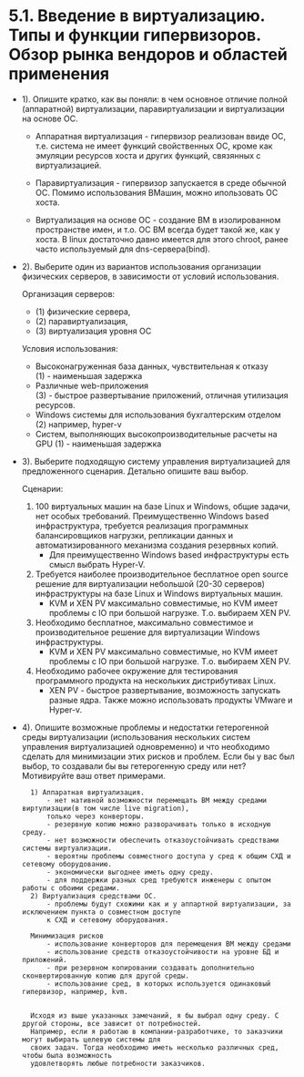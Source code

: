 # 5.1. Введение в виртуализацию. Типы и функции гипервизоров. Обзор рынка вендоров и областей применения
- 1). Опишите кратко, как вы поняли: в чем основное отличие полной (аппаратной) виртуализации, 
	паравиртуализации и виртуализации на основе ОС.
	 
	- Аппаратная виртуализация - гипервизор реализован ввиде ОС, т.е. система не 
	имеет функций свойственных ОС, кроме как эмуляции ресурсов хоста и 
	других функций, связянных с виртуализацией.  

	- Паравиртуализация - гипервизор запускается в среде обычной ОС. Помимо использования ВМашин, 
	можно ипользовать ОС хоста.   

	- Виртуализация на основе ОС - создание ВМ в изолированном пространстве имен, и т.о. ОС ВМ всегда будет
	такой же, как у хоста. В linux достаточно давно имеется для этого chroot, 
	ранее часто используемый для dns-сервера(bind).   
	
	
- 2). Выберите один из вариантов использования организации физических серверов, 
		в зависимости от условий использования.

	Организация серверов:  

	- (1) физические сервера,  
	- (2) паравиртуализация,  
	- (3) виртуализация уровня ОС   

	Условия использования:  
	
	- Высоконагруженная база данных, чувствительная к отказу  
		(1) - наименьшая задержка
	- Различные web-приложения  
		(3) - быстрое развертывание приложений, отличная утилизация ресурсов.  
	- Windows системы для использования бухгалтерским отделом  
		(2) например, hyper-v
	- Систем, выполняющих высокопроизводительные расчеты на GPU 
		(1) - наименьшая задержка
	
- 3). Выберите подходящую систему управления виртуализацией для предложенного сценария. Детально опишите ваш выбор.

    Сценарии:
    
    1. 100 виртуальных машин на базе Linux и Windows, общие задачи, нет особых требований. Преимущественно Windows based инфраструктура, 
    требуется реализация программных балансировщиков нагрузки, репликации данных и автоматизированного механизма создания резервных копий.  
        - Для преимущественно Windows based инфраструктуры есть смысл выбрать Hyper-V.
    2. Требуется наиболее производительное бесплатное open source решение для виртуализации небольшой (20-30 серверов) 
        инфраструктуры на базе Linux и Windows виртуальных машин.
        - KVM и XEN PV максимально совместимые, но КVM имеет проблемы с IO при большой нагрузке. Т.о. выбираем XEN PV.
    3. Необходимо бесплатное, максимально совместимое и производительное решение для виртуализации Windows инфраструктуры. 
        - KVM и XEN PV максимально совместимые, но КVM имеет проблемы с IO при большой нагрузке. Т.о. выбираем XEN PV.
    4. Необходимо рабочее окружение для тестирования программного продукта на нескольких дистрибутивах Linux. 
        - XEN PV - быcтрое развертывание, возможность запускать разные ядра.
        Также можно использовать продукты VMware и Hyper-v.
	
- 4). Опишите возможные проблемы и недостатки гетерогенной среды виртуализации 
(использования нескольких систем управления виртуализацией одновременно) 
и что необходимо сделать для минимизации этих рисков и проблем. 
Если бы у вас был выбор, то создавали бы вы гетерогенную среду или нет? 
Мотивируйте ваш ответ примерами.

        1) Аппаратная виртуализация.
            - нет нативной возможности перемещать ВМ между средами виртулизации(в том числе live migration), 
            только через конверторы.
            - резервную копию можно разворачивать только в исходную среду.
            - нет возможности обеспечить отказоустойчивать средствами системы виртуализации.
            - вероятны проблемы совместного доступа у сред к общим СХД и сетевому оборудованию.
            - экономически выгоднее иметь одну среду.
            - для поддержки разных сред требуются инженеры с опытом работы с обоими средами.
        2) Виртуализация средствами ОС.
            - проблемы будут схожими как и у аппартной виртуализации, за исключением пункта о совместном доступе
            к СХД и сетевому оборудования.
        
        Минимизация рисков
            - использование конверторов для перемещения ВМ между средами
            - использование средств отказоустойчивости на уровне БД и приложений.
            - при резервном копировании создавать дополнительно сконвертированную копию для другой среды.
            - использование сред, в которых используется одинаковый гипервизор, например, kvm.
        
        
        Исходя из выше указанных замечаний, я бы выбрал одну среду. С другой стороны, все зависит от потребностей. 
        Например, если я работаю в компании-разработчике, то заказчики могут выбирать целевую системы для 
        своих задач. Тогда необходимо иметь несколько различных сред, чтобы была возможность
        удовлетворять любые потребности заказчиков.
        


